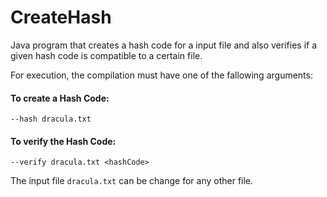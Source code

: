 # CreateHash

Java program that creates a hash code for a input file and also verifies if a given hash code is compatible to a certain file.

For execution, the compilation must have one of the fallowing arguments:

#### To create a Hash Code:
```
--hash dracula.txt
```

#### To verify the Hash Code:
```
--verify dracula.txt <hashCode>
```

The input file ``dracula.txt`` can be change for any other file.
